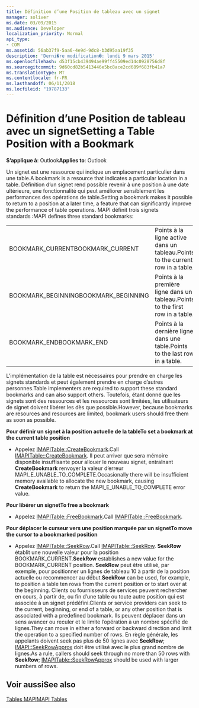```yaml
---
title: Définition d’une Position de tableau avec un signet
manager: soliver
ms.date: 03/09/2015
ms.audience: Developer
localization_priority: Normal
api_type:
- COM
ms.assetid: 56ab37f9-5aa6-4e9d-9dc8-b3d95aa19f35
description: 'Derni�re modification�: lundi 9 mars 2015'
ms.openlocfilehash: d53f15cb439494ae99ff45509ed14c0928756d8f
ms.sourcegitcommit: 9d60cd82b5413446e5bc8ace2cd689f683fb41a7
ms.translationtype: MT
ms.contentlocale: fr-FR
ms.lasthandoff: 06/11/2018
ms.locfileid: "19787133"
---
```

# <a name="setting-a-table-position-with-a-bookmark"></a><span data-ttu-id="4955b-103">Définition d’une Position de tableau avec un signet</span><span class="sxs-lookup"><span data-stu-id="4955b-103">Setting a Table Position with a Bookmark</span></span>

  
  
<span data-ttu-id="4955b-104">**S’applique à**: Outlook</span><span class="sxs-lookup"><span data-stu-id="4955b-104">**Applies to**: Outlook</span></span> 
  
<span data-ttu-id="4955b-105">Un signet est une ressource qui indique un emplacement particulier dans une table.</span><span class="sxs-lookup"><span data-stu-id="4955b-105">A bookmark is a resource that indicates a particular location in a table.</span></span> <span data-ttu-id="4955b-106">Définition d’un signet rend possible revenir à une position à une date ultérieure, une fonctionnalité qui peut améliorer sensiblement les performances des opérations de table.</span><span class="sxs-lookup"><span data-stu-id="4955b-106">Setting a bookmark makes it possible to return to a position at a later time, a feature that can significantly improve the performance of table operations.</span></span> <span data-ttu-id="4955b-107">MAPI définit trois signets standards :</span><span class="sxs-lookup"><span data-stu-id="4955b-107">MAPI defines three standard bookmarks:</span></span> 
  
|||
|:-----|:-----|
|<span data-ttu-id="4955b-108">BOOKMARK_CURRENT</span><span class="sxs-lookup"><span data-stu-id="4955b-108">BOOKMARK_CURRENT</span></span>  <br/> |<span data-ttu-id="4955b-109">Points à la ligne active dans un tableau.</span><span class="sxs-lookup"><span data-stu-id="4955b-109">Points to the current row in a table.</span></span>  <br/> |
|<span data-ttu-id="4955b-110">BOOKMARK_BEGINNING</span><span class="sxs-lookup"><span data-stu-id="4955b-110">BOOKMARK_BEGINNING</span></span>  <br/> |<span data-ttu-id="4955b-111">Points à la première ligne dans un tableau.</span><span class="sxs-lookup"><span data-stu-id="4955b-111">Points to the first row in a table.</span></span>  <br/> |
|<span data-ttu-id="4955b-112">BOOKMARK_END</span><span class="sxs-lookup"><span data-stu-id="4955b-112">BOOKMARK_END</span></span>  <br/> |<span data-ttu-id="4955b-113">Points à la dernière ligne dans une table.</span><span class="sxs-lookup"><span data-stu-id="4955b-113">Points to the last row in a table.</span></span>  <br/> |
   
<span data-ttu-id="4955b-114">L’implémentation de la table est nécessaires pour prendre en charge les signets standards et peut également prendre en charge d’autres personnes.</span><span class="sxs-lookup"><span data-stu-id="4955b-114">Table implementers are required to support these standard bookmarks and can also support others.</span></span> <span data-ttu-id="4955b-115">Toutefois, étant donné que les signets sont des ressources et les ressources sont limitées, les utilisateurs de signet doivent libérer les dès que possible.</span><span class="sxs-lookup"><span data-stu-id="4955b-115">However, because bookmarks are resources and resources are limited, bookmark users should free them as soon as possible.</span></span> 
  
 <span data-ttu-id="4955b-116">**Pour définir un signet à la position actuelle de la table**</span><span class="sxs-lookup"><span data-stu-id="4955b-116">**To set a bookmark at the current table position**</span></span>
  
- <span data-ttu-id="4955b-117">Appelez [IMAPITable::CreateBookmark](imapitable-createbookmark.md).</span><span class="sxs-lookup"><span data-stu-id="4955b-117">Call [IMAPITable::CreateBookmark](imapitable-createbookmark.md).</span></span> <span data-ttu-id="4955b-118">Il peut arriver que sera mémoire disponible insuffisante pour allouer le nouveau signet, entraînant **CreateBookmark** renvoyer la valeur d’erreur MAPI_E_UNABLE_TO_COMPLETE.</span><span class="sxs-lookup"><span data-stu-id="4955b-118">Occasionally there will be insufficient memory available to allocate the new bookmark, causing **CreateBookmark** to return the MAPI_E_UNABLE_TO_COMPLETE error value.</span></span> 
    
 <span data-ttu-id="4955b-119">**Pour libérer un signet**</span><span class="sxs-lookup"><span data-stu-id="4955b-119">**To free a bookmark**</span></span>
  
- <span data-ttu-id="4955b-120">Appelez [IMAPITable::FreeBookmark](imapitable-freebookmark.md).</span><span class="sxs-lookup"><span data-stu-id="4955b-120">Call [IMAPITable::FreeBookmark](imapitable-freebookmark.md).</span></span>
    
 <span data-ttu-id="4955b-121">**Pour déplacer le curseur vers une position marquée par un signet**</span><span class="sxs-lookup"><span data-stu-id="4955b-121">**To move the cursor to a bookmarked position**</span></span>
  
- <span data-ttu-id="4955b-122">Appelez [IMAPITable::SeekRow](imapitable-seekrow.md).</span><span class="sxs-lookup"><span data-stu-id="4955b-122">Call [IMAPITable::SeekRow](imapitable-seekrow.md).</span></span> <span data-ttu-id="4955b-123">**SeekRow** établit une nouvelle valeur pour la position BOOKMARK_CURRENT.</span><span class="sxs-lookup"><span data-stu-id="4955b-123">**SeekRow** establishes a new value for the BOOKMARK_CURRENT position.</span></span> <span data-ttu-id="4955b-124">**SeekRow** peut être utilisé, par exemple, pour positionner un lignes de tableau 10 à partir de la position actuelle ou recommencer au début.</span><span class="sxs-lookup"><span data-stu-id="4955b-124">**SeekRow** can be used, for example, to position a table ten rows from the current position or to start over at the beginning.</span></span> <span data-ttu-id="4955b-125">Clients ou fournisseurs de services peuvent rechercher en cours, à partir de, ou fin d’une table ou toute autre position qui est associée à un signet prédéfini.</span><span class="sxs-lookup"><span data-stu-id="4955b-125">Clients or service providers can seek to the current, beginning, or end of a table, or any other position that is associated with a predefined bookmark.</span></span> <span data-ttu-id="4955b-126">Ils peuvent déplacer dans un sens avancer ou reculer et le limite l’opération à un nombre spécifié de lignes.</span><span class="sxs-lookup"><span data-stu-id="4955b-126">They can move in either a forward or backward direction and limit the operation to a specified number of rows.</span></span> <span data-ttu-id="4955b-127">En règle générale, les appelants doivent seek pas plus de 50 lignes avec **SeekRow**; [IMAPI::SeekRowApprox](imapitable-seekrowapprox.md) doit être utilisé avec le plus grand nombre de lignes.</span><span class="sxs-lookup"><span data-stu-id="4955b-127">As a rule, callers should seek through no more than 50 rows with **SeekRow**; [IMAPITable::SeekRowApprox](imapitable-seekrowapprox.md) should be used with larger numbers of rows.</span></span> 
    
## <a name="see-also"></a><span data-ttu-id="4955b-128">Voir aussi</span><span class="sxs-lookup"><span data-stu-id="4955b-128">See also</span></span>



[<span data-ttu-id="4955b-129">Tables MAPI</span><span class="sxs-lookup"><span data-stu-id="4955b-129">MAPI Tables</span></span>](mapi-tables.md)


